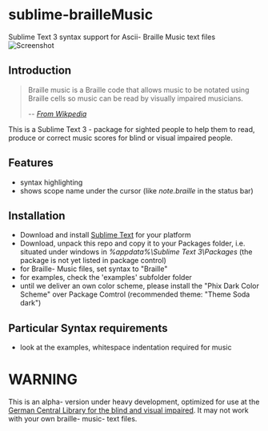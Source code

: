 # sublime-brailleMusic
Sublime Text 3 syntax support for Ascii- Braille Music text files
![Screenshot](http://martinmueller.space/assets/images/sublime-brailleMusic.png)
## Introduction
> Braille music is a Braille code that allows music to be notated using Braille cells so music can be read by visually impaired musicians. 
> 
> -- <cite>[From Wikpedia](https://en.wikipedia.org/wiki/Braille_music)</cite>

This is a Sublime Text 3 - package for sighted people to help them to read, produce or correct music scores for blind
or visual impaired people.

## Features
- syntax highlighting
- shows scope name under the cursor (like *note.braille* in the status bar)


## Installation
- Download and install [Sublime Text](https://www.sublimetext.com/3) for your platform
- Download, unpack this repo and copy it to your Packages folder, i.e. situated under windows in *%appdata%\Sublime Text 3\Packages*
(the package is not yet listed in package control)
- for Braille- Music files, set syntax to "Braille"
- for examples, check the 'examples' subfolder folder
- until we deliver an own color scheme, please install the "Phix Dark Color Scheme" over Package Comtrol (recommended theme: "Theme Soda dark")
## Particular Syntax requirements
- look at the examples, whitespace indentation required for music

# WARNING
This is an alpha- version under heavy development, optimized for use at the [German Central Library for the blind and visual impaired](http://dzb.de).
It may not work with your own braille- music- text files.

